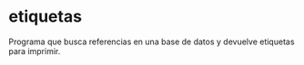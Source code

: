 # etiquetas
Programa que busca referencias en una base de datos y devuelve etiquetas para imprimir.
